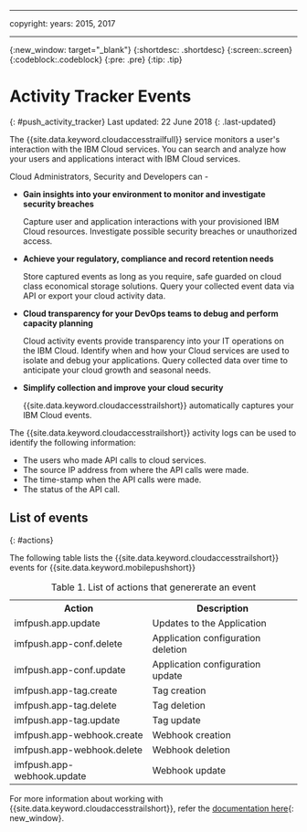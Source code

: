 ----

copyright:
 years: 2015, 2017

---

{:new_window: target="_blank"}
{:shortdesc: .shortdesc}
{:screen:.screen}
{:codeblock:.codeblock}
{:pre: .pre}
{:tip: .tip}

# Activity Tracker Events
{: #push_activity_tracker}
Last updated: 22 June 2018
{: .last-updated}

The {{site.data.keyword.cloudaccesstrailfull}} service monitors a user's interaction with the IBM Cloud services. You can search and analyze how your users and applications interact with IBM Cloud services.

Cloud Administrators, Security and Developers can -

- **Gain insights into your environment to monitor and investigate security breaches**
    
	Capture user and application interactions with your provisioned IBM Cloud resources. Investigate possible security breaches or unauthorized access.
	
- **Achieve your regulatory, compliance and record retention needs**

    Store captured events as long as you require, safe guarded on cloud class economical storage solutions. Query your collected event data via API or export your cloud activity data.
	
- **Cloud transparency for your DevOps teams to debug and perform capacity planning**

    Cloud activity events provide transparency into your IT operations on the IBM Cloud. Identify when and how your Cloud services are used to isolate and debug your applications. Query collected data over time to anticipate your cloud growth and seasonal needs.	
	
- **Simplify collection and improve your cloud security**

    {{site.data.keyword.cloudaccesstrailshort}} automatically captures your IBM Cloud events.	


The {{site.data.keyword.cloudaccesstrailshort}} activity logs can be used to identify the following information:

- The users who made API calls to cloud services.
- The source IP address from where the API calls were made.
- The time-stamp when the API calls were made.
- The status of the API call.

## List of events
{: #actions}

The following table lists the {{site.data.keyword.cloudaccesstrailshort}} events for {{site.data.keyword.mobilepushshort}}
<table>
  <caption>Table 1. List of actions that genererate an event</caption>
  <tr>
    <th>Action</th>
	  <th>Description</th>
  <tr>
  <tr>
    <td>imfpush.app.update</td>
	  <td>Updates to the Application</td>
  </tr>
  <tr>
    <td>imfpush.app-conf.delete</td>
	  <td>Application configuration deletion</td>
  </tr>
  <tr>
    <td>imfpush.app-conf.update</td>
	  <td>Application configuration update</td>
  </tr>
  <tr>
    <td>imfpush.app-tag.create</td>
	  <td>Tag creation</td>
  </tr>
  <tr>
    <td>imfpush.app-tag.delete</td>
	  <td>Tag deletion</td>
  </tr>
  <tr>
    <td>imfpush.app-tag.update</td>
	  <td>Tag update</td>
  </tr>  
  <tr>
    <td>imfpush.app-webhook.create</td>
	  <td>Webhook creation</td>
  </tr> 
  <tr>
    <td>imfpush.app-webhook.delete</td>
	  <td>Webhook deletion</td>
  </tr>   
  <tr>
    <td>imfpush.app-webhook.update</td>
	  <td>Webhook update</td>
  </tr>   
</table>


For more information about working with {{site.data.keyword.cloudaccesstrailshort}}, refer the [documentation here](https://console.bluemix.net/docs/services/cloud-activity-tracker/activity_tracker_ov.html#activity_tracker_ov){: new_window}.